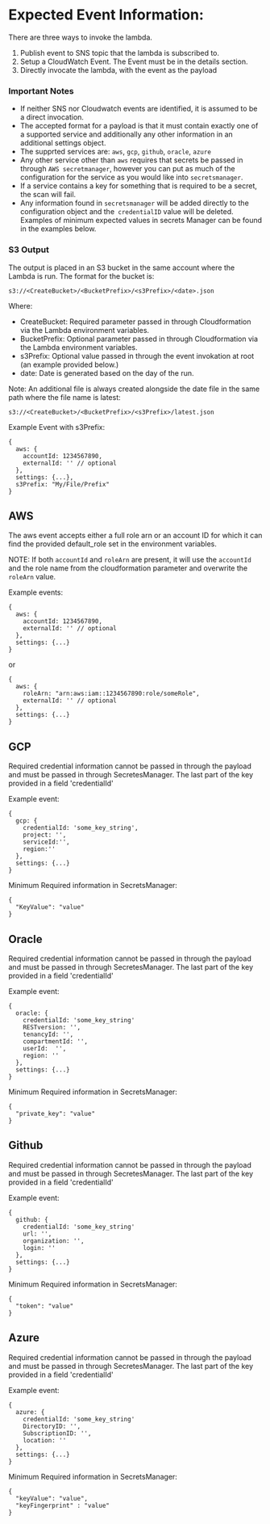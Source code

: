 # Expected Event Information:
There are three ways to invoke the lambda.
1. Publish event to SNS topic that the lambda is subscribed to.
2. Setup a CloudWatch Event. The Event must be in the details section.
3. Directly invocate the lambda, with the event as the payload

### Important Notes
* If neither SNS nor Cloudwatch events are identified, it is assumed to be a direct invocation.
* The accepted format for a payload is that it must contain exactly one of a supported service and additionally any other information in an additional settings object.
* The supprted services are: `aws`, `gcp`, `github`, `oracle`, `azure`
* Any other service other than `aws` requires that secrets be passed in through `AWS secretmanager`, however you can put as much of the configuration for the service as you would like into `secretsmanager`.
* If a service contains a key for something that is required to be a secret, the scan will fail.
* Any information found in `secretsmanager` will be added directly to the configuration object and the` credentialID` value will be deleted. Examples of minimum expected values in secrets Manager can be found in the examples below.

### S3 Output
The output is placed in an S3 bucket in the same account where the Lambda is run. The format for the bucket is:
```
s3://<CreateBucket>/<BucketPrefix>/<s3Prefix>/<date>.json
```

Where:
* CreateBucket: Required parameter passed in through Cloudformation via the Lambda environment variables.
* BucketPrefix: Optional parameter passed in through Cloudformation via the Lambda environment variables.
* s3Prefix: Optional value passed in through the event invokation at root (an example provided below.)
* date: Date is generated based on the day of the run.

Note: An additional file is always created alongside the date file in the same path where the file name is latest:
```
s3://<CreateBucket>/<BucketPrefix>/<s3Prefix>/latest.json
```

Example Event with s3Prefix:
```
{
  aws: {
    accountId: 1234567890,
    externalId: '' // optional
  },
  settings: {...},
  s3Prefix: "My/File/Prefix"
}
```

## AWS
The aws event accepts either a full role arn or an account ID for which it can find the provided default_role set in the environment variables.

NOTE: If both `accountId` and `roleArn` are present, it will use the `accountId` and the role name from the cloudformation parameter and overwrite the `roleArn` value.

Example events:

```
{
  aws: {
    accountId: 1234567890,
    externalId: '' // optional
  },
  settings: {...}
}
```
or
```
{
  aws: {
    roleArn: "arn:aws:iam::1234567890:role/someRole",
    externalId: '' // optional
  },
  settings: {...}
}
```
## GCP
Required credential information cannot be passed in through the payload and must be passed in through SecretesManager. The last part of the key provided in a field 'credentialId'

Example event:
```
{
  gcp: {
    credentialId: 'some_key_string',
    project: '',
    serviceId:'',
    region:''
  },
  settings: {...}
}
```

Minimum Required information in SecretsManager:
```
{
  "KeyValue": "value"
}
```

## Oracle
Required credential information cannot be passed in through the payload and must be passed in through SecretesManager. The last part of the key provided in a field 'credentialId'

Example event:
```
{
  oracle: {
    credentialId: 'some_key_string'
    RESTversion: '',
    tenancyId: '',
    compartmentId: '',
    userId:  '',
    region: ''
  },
  settings: {...}
}
```

Minimum Required information in SecretsManager:
```
{
  "private_key": "value"
}
```

## Github
Required credential information cannot be passed in through the payload and must be passed in through SecretesManager. The last part of the key provided in a field 'credentialId'

Example event:
```
{
  github: {
    credentialId: 'some_key_string'
    url: '',
    organization: '',
    login: ''
  },
  settings: {...}
}
```

Minimum Required information in SecretsManager:
```
{
  "token": "value"
}
```

## Azure
Required credential information cannot be passed in through the payload and must be passed in through SecretesManager. The last part of the key provided in a field 'credentialId'

Example event:
```
{
  azure: {
    credentialId: 'some_key_string'
    DirectoryID: '',
    SubscriptionID: '',
    location: ''
  },
  settings: {...}
}
```

Minimum Required information in SecretsManager:
```
{
  "keyValue": "value",
  "keyFingerprint" : "value"
}
```